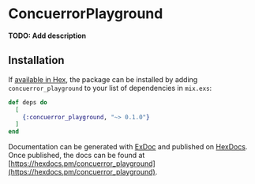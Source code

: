 # ConcuerrorPlayground

**TODO: Add description**

## Installation

If [available in Hex](https://hex.pm/docs/publish), the package can be installed
by adding `concuerror_playground` to your list of dependencies in `mix.exs`:

```elixir
def deps do
  [
    {:concuerror_playground, "~> 0.1.0"}
  ]
end
```

Documentation can be generated with [ExDoc](https://github.com/elixir-lang/ex_doc)
and published on [HexDocs](https://hexdocs.pm). Once published, the docs can
be found at [https://hexdocs.pm/concuerror_playground](https://hexdocs.pm/concuerror_playground).

